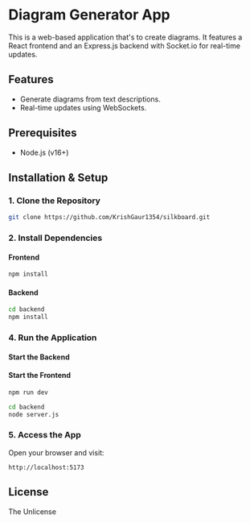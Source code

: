 # **Diagram Generator App**  

This is a web-based application that's to create diagrams. It features a React frontend and an Express.js backend with Socket.io for real-time updates.  

## **Features**  
- Generate diagrams from text descriptions.  
- Real-time updates using WebSockets.  

## **Prerequisites**  
- Node.js (v16+)  

## **Installation & Setup**  

### **1. Clone the Repository**  
```sh
git clone https://github.com/KrishGaur1354/silkboard.git 
```

### **2. Install Dependencies**  

#### **Frontend**  
```sh
npm install
```

#### **Backend**  
```sh
cd backend
npm install
```


### **4. Run the Application**  
#### **Start the Backend**  
#### **Start the Frontend**  
```sh
npm run dev
```

```sh
cd backend
node server.js
```

### **5. Access the App**  
Open your browser and visit:  
```
http://localhost:5173
```

## **License**  
The Unlicense